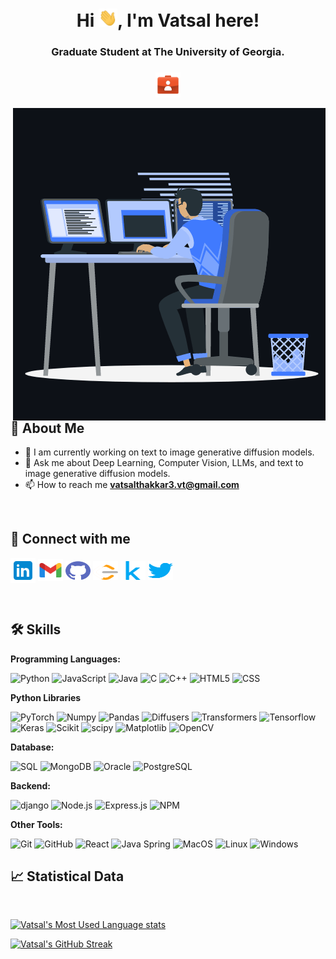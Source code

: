 <h1 align="center"><b>Hi <img src = "./Images/wave.gif" width = 30px>, I'm Vatsal here!</b></h1>
<h3 align="center">Graduate Student at The University of Georgia.</h3>
<h3 align="center">
<a href='https://vatsalthakkar3.github.io/'><img align="center"
      src="./Images/portfolio.png"
      alt="[Portfolio](https://vatsalthakkar3.github.io/)" height="40" width="40" /></a>

<!-- [![Github](https://img.shields.io/github/followers/vatsalthakkar3?label=Follow&style=social)](https://github.com/vatsalthakkar3) -->
</h3>



<p><img align="right" src="./Images/animation.gif" alt="" /></p>

## **🚀 About Me**

- 🤖 I am currently working on text to image generative diffusion models.
- 💬 Ask me about Deep Learning, Computer Vision, LLMs, and text to image generative diffusion models.
- 📫 How to reach me **vatsalthakkar3.vt@gmail.com**


<br>

## **🔗 Connect with me**

<p align="left">
    <a href="https://www.linkedin.com/in/vatsal-thakkar-880320161/" target="blank"><img align="center"
      src="./Images/contact/linkedin.svg"
      alt="[VatsalThakkar](https://www.linkedin.com/in/vatsal-thakkar-880320161/)" height="40" width="40" /></a>
    <a href="mailto: vatsalthakkar3.vt@gmail.com" target="blank"><img align="center"
      src="./Images/contact/icons8-gmail-96.svg"
      alt="[VatsalThakkar](mailto: vatsalthakkar3.vt@gmail.com)" height="35" width="40" /></a>
    <a href="https://github.com/vatsalthakkar3" target="blank"><img align="center"
      src="./Images/contact/github.svg"
      alt="[VatsalThakkar](https://github.com/vatsalthakkar3)" height="30" width="40" /></a>
    <a href="https://leetcode.com/Vatsalthakkar3/" target="blank"><img align="center"
      src="./Images/contact/leetcode.svg"
      alt="[VatsalThakkar](https://leetcode.com/Vatsalthakkar3/)" height="30" width="40" /></a>
    <a href="https://www.kaggle.com/vatsalthakkar" target="blank"><img align="center"
      src="./Images/contact/kaggle.svg"
      alt="[VatsalThakkar](https://www.kaggle.com/vatsalthakkar)" height="30" width="40" /></a>
    <a href="https://twitter.com/VatsalThakkar33" target="blank"><img align="center"
      src="./Images/contact/twitter.svg"
      alt="[VatsalThakkar](https://twitter.com/VatsalThakkar33)" height="30" width="40" /></a>
</p>

<br>

## **🛠 Skills**

**Programming Languages:**

![Python](https://img.shields.io/badge/-Python-000000?style=flat&logo=python)
![JavaScript](https://img.shields.io/badge/-JavaScript-000000?style=flat&logo=javascript)
![Java](https://img.shields.io/badge/-Java-000000?style=flat&logo=Java&logoColor=007396)
![C](https://img.shields.io/badge/-C-000000?style=flat&logo=C)
![C++](https://img.shields.io/badge/-C++-000000?style=flat&logo=C%2B%2B&logoColor=00599C)
![HTML5](https://img.shields.io/badge/-HTML5-000000?style=flat&logo=HTML5)
![CSS](https://img.shields.io/badge/-CSS-000000?style=flat&logo=css3&logoColor=blue)



**Python Libraries**

![PyTorch](https://img.shields.io/badge/-PyTorch-000000?style=flat&logo=pytorch&logoColor=F05032)
![Numpy](https://img.shields.io/badge/-Numpy-000000?style=flat&logo=numpy&logoColor=blue)
![Pandas](https://img.shields.io/badge/-Pandas-000000?style=flat&logo=pandas&logoColor=yellow)
![Diffusers](https://img.shields.io/badge/🧨-Diffusers-000000?style=flat)
![Transformers](https://img.shields.io/badge/🤗-Transformers-000000?style=flat)
![Tensorflow](https://img.shields.io/badge/-Tensorflow-000000?style=flat&logo=tensorflow)
![Keras](https://img.shields.io/badge/-Keras-000000?style=flat&logo=keras&logoColor=red)
![Scikit](https://img.shields.io/badge/-Scikit-000000?style=flat&logo=scikitlearn&logoColor=orange)
![scipy](https://img.shields.io/badge/-scipy-000000?style=flat&logo=scipy&logoColor=blue)
![Matplotlib](https://img.shields.io/badge/-Matplotlib-000000?style=flat&logo=matplotlib&logoColor=F05032)
![OpenCV](https://img.shields.io/badge/-OpenCV-000000?style=flat&logo=opencv&logoColor=green)



**Database:**

![SQL](https://img.shields.io/badge/-SQL-000000?style=flat&logo=MySQL)
![MongoDB](https://img.shields.io/badge/-MongoDB-000000?style=flat&logo=mongodb)
![Oracle](https://img.shields.io/badge/-Oracle-000000?style=flat&logo=oracle&logoColor=F05032)
![PostgreSQL](https://img.shields.io/badge/-PostgreSQL-000000?style=flat&logo=postgresql)

**Backend:**

![django](https://img.shields.io/badge/-Django-000000?style=flat&logo=django)
![Node.js](https://img.shields.io/badge/-Node.js-000000?style=flat&logo=node.js&logoColor=339933)
![Express.js](https://img.shields.io/badge/-express.js-000000?style=flat&logo=express&logoColor=skyblue)
![NPM](https://img.shields.io/badge/-NPM-000000?style=flat&logo=npm&logoColor=ffffff)


**Other Tools:**

![Git](https://img.shields.io/badge/-Git-000000?style=flat&logo=git&logoColor=F05032)
![GitHub](https://img.shields.io/badge/-GitHub-000000?style=flat&logo=github&logoColor=FFFFFF)
![React](https://img.shields.io/badge/-React-000000?style=flat&logo=React&logoColor=61DAFB)
![Java Spring](https://img.shields.io/badge/-Spring-000000?style=flat&logo=spring&logoColor=6DB33F)
![MacOS](https://img.shields.io/badge/-MacOS-000000?style=flat&logo=apple&logoColor=ffffff)
![Linux](https://img.shields.io/badge/-LinuxOS-000000?style=flat&logo=linux&logoColor=FCC624)
![Windows](https://img.shields.io/badge/-WindowsOS-000000?style=flat&logo=windows&logoColor=blue)

## **📈 Statistical Data**

<br>

[![Vatsal's Most Used Language stats](https://github-readme-stats.vercel.app/api/top-langs?username=vatsalthakkar3&show_icons=true&locale=en&bg_color=0d1117&text_color=ffffff&layout=compact)](https://github.com/vatsalthakkar3/)

[![Vatsal's GitHub Streak](https://github-readme-streak-stats.herokuapp.com?user=Vatsalthakkar3&theme=dark&border_radius=7.5&exclude_days=Sun)](https://leetcode.com/Vatsalthakkar3/)


<!-- [![Vatsal's Github stats](https://github-readme-stats.vercel.app/api?username=vatsalthakkar3&show_icons=true&locale=en&bg_color=0d1117&text_color=ffffff&repo=convoychat)](https://github.com/vatsalthakkar3/) -->

